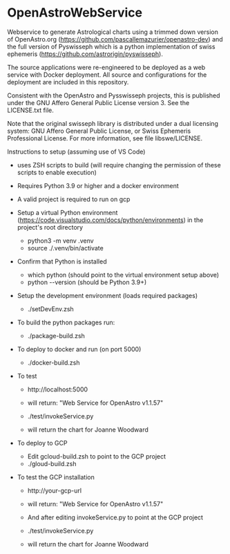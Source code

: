 # OpenAstroWebService
 
Webservice to generate Astrological charts using a trimmed down version of OpenAstro.org (https://github.com/pascallemazurier/openastro-dev) and the full version of Pyswisseph which is a python implementation of swiss ephemeris (https://github.com/astrorigin/pyswisseph).

The source applications were re-engineered to be deployed as a web service with Docker deployment.  All source and configurations for the deployment are included in this repository. 

Consistent with the OpenAstro and Pysswisseph projects, this is published under the GNU Affero General Public License version 3.  See the LICENSE.txt file.

Note that the original swisseph library is distributed under a dual licensing system: GNU Affero General Public License, or Swiss Ephemeris Professional License. For more information, see file libswe/LICENSE.

Instructions to setup (assuming use of VS Code)

- uses ZSH scripts to build (will require changing the permission of these scripts to enable execution)
- Requires Python 3.9 or higher and a docker environment 
- A valid project is required to run on gcp 
- Setup a virtual Python environment (https://code.visualstudio.com/docs/python/environments) in the project's root directory
	- python3 -m venv .venv
	- source ./.venv/bin/activate

- Confirm that Python is installed
	- which python (should point to the virtual environment setup above) 
	- python --version (should be Python 3.9+)

- Setup the development environment (loads required packages)
	- ./setDevEnv.zsh

- To build the python packages run:
	- ./package-build.zsh

- To deploy to docker and run (on port 5000)
	- ./docker-build.zsh

- To test 
	- http://localhost:5000 
	- will return: "Web Service for OpenAstro v1.1.57"

	- ./test/invokeService.py 
	- will return the chart for Joanne Woodward

- To deploy to GCP
	- Edit gcloud-build.zsh to point to the GCP project
	- ./gloud-build.zsh

- To test the GCP installation
	- http://your-gcp-url 
	- will return: "Web Service for OpenAstro v1.1.57"
		
	- And after editing invokeService.py to point at the GCP project

	- ./test/invokeService.py 
	- will return the chart for Joanne Woodward
